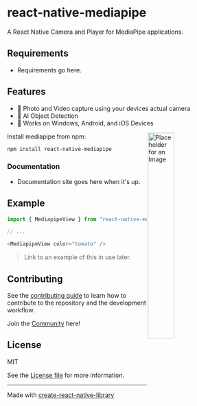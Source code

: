 <!--- <a href="https://margelo.io">
  <picture>
    <source media="(prefers-color-scheme: dark)" srcset="./docs/static/img/banner-dark.png" />
    <source media="(prefers-color-scheme: light)" srcset="./docs/static/img/banner-light.png" />
    <img alt="VisionCamera" src="./docs/static/img/banner-light.png" />
  </picture>
</a>
 --->

# react-native-mediapipe

A React Native Camera and Player for MediaPipe applications.

## Requirements
* Requirements go here.

## Features
* 📸 Photo and Video capture using your devices actual camera
* 🧩 AI Object Detection
* 📱 Works on Windows, Android, and iOS Devices
<div> <img align="right" width="35%" img alt="Placeholder for an Image" src="example.png"> </div> 

Install mediapipe from npm:
```sh
npm install react-native-mediapipe
```

### Documentation
* Documentation site goes here when it's up.

## Example

```js
import { MediapipeView } from "react-native-mediapipe";

// ...

<MediapipeView color="tomato" />
```

> Link to an example of this in use later.

## Contributing

See the [contributing guide](CONTRIBUTING.md) to learn how to contribute to the repository and the development workflow.

Join the [Community](https://discord.gg/ApuAzVnAaX) here! 
<!--- (I want to turn this into a banner later down the line using the code on the top of the file.) --->

## License

MIT

See the [License file](LICENSE) for more information.

---

Made with [create-react-native-library](https://github.com/callstack/react-native-builder-bob)
